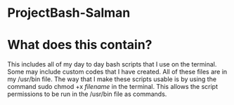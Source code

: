 # ProjectBash-Salman

# What does this contain?
This includes all of my day to day bash scripts that I use on the terminal. Some may include custom codes that I have created. All of these files are in my /usr/bin file. The way that I make these scripts usable is by using the command sudo chmod +x *filename* in the terminal. This allows the script permissions to be run in the /usr/bin file as commands.


